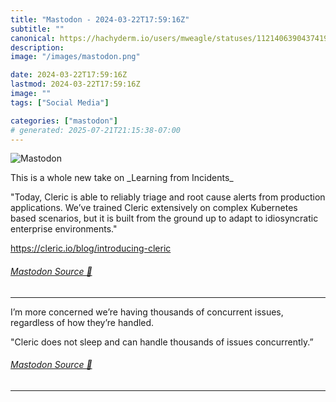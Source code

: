 ```yaml
---
title: "Mastodon - 2024-03-22T17:59:16Z"
subtitle: ""
canonical: https://hachyderm.io/users/mweagle/statuses/112140639043741956
description:
image: "/images/mastodon.png"

date: 2024-03-22T17:59:16Z
lastmod: 2024-03-22T17:59:16Z
image: ""
tags: ["Social Media"]

categories: ["mastodon"]
# generated: 2025-07-21T21:15:38-07:00
---
```

![Mastodon](/images/mastodon.png)

<p>This is a whole new take on _Learning from Incidents_</p><p>&quot;Today, Cleric is able to reliably triage and root cause alerts from production applications. We’ve trained Cleric extensively on complex Kubernetes based scenarios, but it is built from the ground up to adapt to idiosyncratic enterprise environments.&quot;</p><p><a href="https://cleric.io/blog/introducing-cleric" target="_blank" rel="nofollow noopener noreferrer" translate="no"><span class="invisible">https://</span><span class="ellipsis">cleric.io/blog/introducing-cle</span><span class="invisible">ric</span></a></p>


###### [Mastodon Source 🐘](https://hachyderm.io/@mweagle/112140639043741956)

___

<p>I’m more concerned we’re having thousands of concurrent issues, regardless of how they’re handled.</p><p>&quot;Cleric does not sleep and can handle thousands of issues concurrently.”</p>


###### [Mastodon Source 🐘](https://hachyderm.io/@mweagle/112140655118259937)

___
